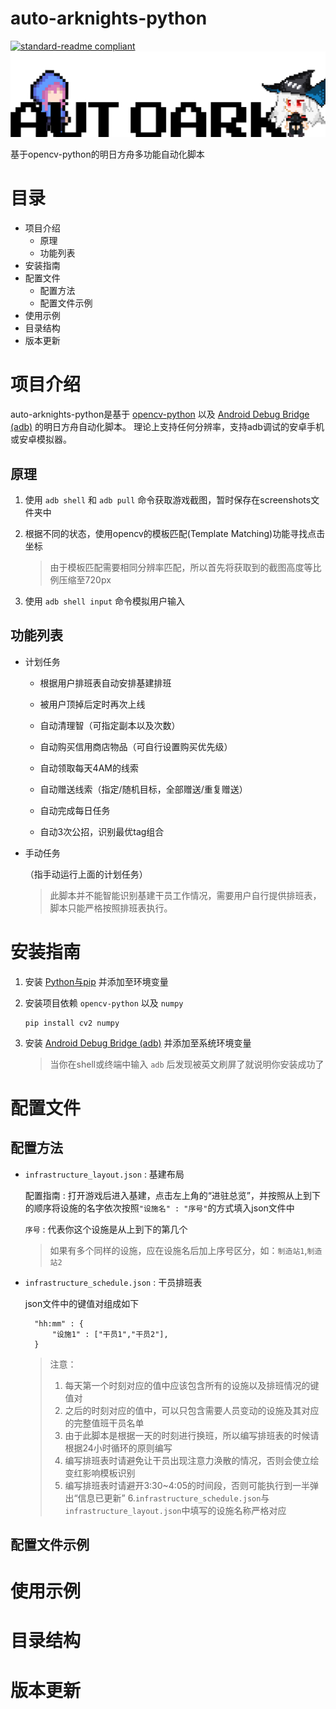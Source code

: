 # auto-arknights-python
[![standard-readme compliant](https://img.shields.io/badge/readme%20style-standard-brightgreen.svg?style=flat-square)](https://github.com/RichardLitt/standard-readme)
![AutoArk](/images/logo.png)

基于opencv-python的明日方舟多功能自动化脚本

# 目录
* 项目介绍
    * 原理
    * 功能列表
* 安装指南
* 配置文件
    * 配置方法
    * 配置文件示例
* 使用示例
* 目录结构
* 版本更新

# 项目介绍
auto-arknights-python是基于 [opencv-python](https://github.com/opencv/opencv) 以及 [Android Debug Bridge (adb)](https://developer.android.com/studio/command-line/adb) 的明日方舟自动化脚本。
理论上支持任何分辨率，支持adb调试的安卓手机或安卓模拟器。

## 原理

1. 使用 `adb shell` 和 `adb pull` 命令获取游戏截图，暂时保存在screenshots文件夹中

2. 根据不同的状态，使用opencv的模板匹配(Template Matching)功能寻找点击坐标

   > 由于模板匹配需要相同分辨率匹配，所以首先将获取到的截图高度等比例压缩至720px

3. 使用 `adb shell input` 命令模拟用户输入

## 功能列表

* 计划任务

    * 根据用户排班表自动安排基建排班
    
    * 被用户顶掉后定时再次上线
    
    * 自动清理智（可指定副本以及次数）
    
    * 自动购买信用商店物品（可自行设置购买优先级）
    
    * 自动领取每天4AM的线索
    
    * 自动赠送线索（指定/随机目标，全部赠送/重复赠送）
    
    * 自动完成每日任务
    
    * 自动3次公招，识别最优tag组合
    
* 手动任务

    （指手动运行上面的计划任务）
    
   > 此脚本并不能智能识别基建干员工作情况，需要用户自行提供排班表，脚本只能严格按照排班表执行。
   
# 安装指南 

1. 安装 [Python与pip](python.org) 并添加至环境变量

2. 安装项目依赖 `opencv-python` 以及 `numpy`

       pip install cv2 numpy
       
3. 安装 [Android Debug Bridge (adb)](https://developer.android.com/studio/command-line/adb) 并添加至系统环境变量

    > 当你在shell或终端中输入 `adb` 后发现被英文刷屏了就说明你安装成功了
    
# 配置文件

## 配置方法

* `infrastructure_layout.json` : 基建布局

    配置指南 : 打开游戏后进入基建，点击左上角的“进驻总览”，并按照从上到下的顺序将设施的名字依次按照`"设施名" : "序号"`的方式填入json文件中
    
    `序号` : 代表你这个设施是从上到下的第几个
    
    > 如果有多个同样的设施，应在设施名后加上序号区分，如：`制造站1`,`制造站2`
    
* `infrastructure_schedule.json` : 干员排班表

    json文件中的键值对组成如下
    
        "hh:mm" : {
            "设施1" : ["干员1","干员2"],
        }
        
    > 注意：
    > 1. 每天第一个时刻对应的值中应该包含所有的设施以及排班情况的键值对
    > 2. 之后的时刻对应的值中，可以只包含需要人员变动的设施及其对应的完整值班干员名单
    > 3. 由于此脚本是根据一天的时刻进行换班，所以编写排班表的时候请根据24小时循环的原则编写
    > 4. 编写排班表时请避免让干员出现注意力涣散的情况，否则会使立绘变红影响模板识别
    > 5. 编写排班表时请避开3:30~4:05的时间段，否则可能执行到一半弹出“信息已更新”
    > 6.`infrastructure_schedule.json`与`infrastructure_layout.json`中填写的设施名称严格对应
    
## 配置文件示例


# 使用示例

# 目录结构

# 版本更新
